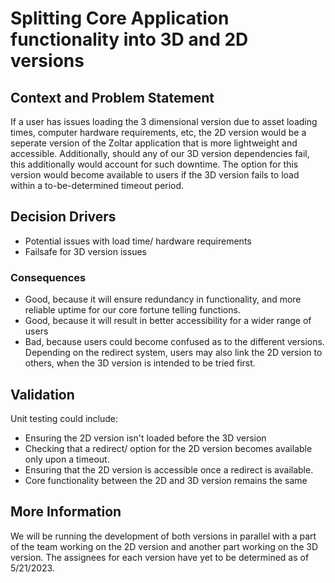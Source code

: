 

# Splitting Core Application functionality into 3D and 2D versions

## Context and Problem Statement

If a user has issues loading the 3 dimensional version due to asset loading times, computer hardware requirements, etc, 
the 2D version would be a seperate version of the Zoltar application that is more lightweight and accessible. Additionally,
should any of our 3D version dependencies fail, this additionally would account for such downtime. The option for this version
would become available to users if the 3D version fails to load within a to-be-determined timeout period.


## Decision Drivers

* Potential issues with load time/ hardware requirements
* Failsafe for 3D version issues


### Consequences

* Good, because it will ensure redundancy in functionality, and more reliable uptime for our core fortune telling functions.
* Good, because it will result in better accessibility for a wider range of users
* Bad, because users could become confused as to the different versions. Depending on the redirect system, users may also 
link the 2D version to others, when the 3D version is intended to be tried first.


<!-- This is an optional element. Feel free to remove. -->
## Validation

Unit testing could include:

* Ensuring the 2D version isn't loaded before the 3D version
* Checking that a redirect/ option for the 2D version becomes available only upon a timeout.
* Ensuring that the 2D version is accessible once a redirect is available.
* Core functionality between the 2D and 3D version remains the same

<!-- This is an optional element. Feel free to remove. -->
## More Information

We will be running the development of both versions in parallel with a part of the team working on the 2D version and another part working on the 3D version. The assignees for each version have yet to be determined as of 5/21/2023.
